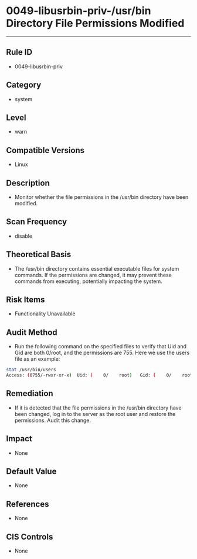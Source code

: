 # 0049-libusrbin-priv-/usr/bin Directory File Permissions Modified
---

## Rule ID

- 0049-libusrbin-priv


## Category

- system


## Level

- warn


## Compatible Versions

- Linux


## Description

- Monitor whether the file permissions in the /usr/bin directory have been modified.


## Scan Frequency

- disable

## Theoretical Basis

- The /usr/bin directory contains essential executable files for system commands. If the permissions are changed, it may prevent these commands from executing, potentially impacting the system.


## Risk Items

- Functionality Unavailable


## Audit Method

- Run the following command on the specified files to verify that Uid and Gid are both 0/root, and the permissions are 755. Here we use the users file as an example:

```bash
stat /usr/bin/users
Access: (0755/-rwxr-xr-x)  Uid: (    0/    root)   Gid: (    0/    root)
```


## Remediation

- If it is detected that the file permissions in the /usr/bin directory have been changed, log in to the server as the root user and restore the permissions. Audit this change.


## Impact

- None


## Default Value

- None


## References

- None


## CIS Controls

- None